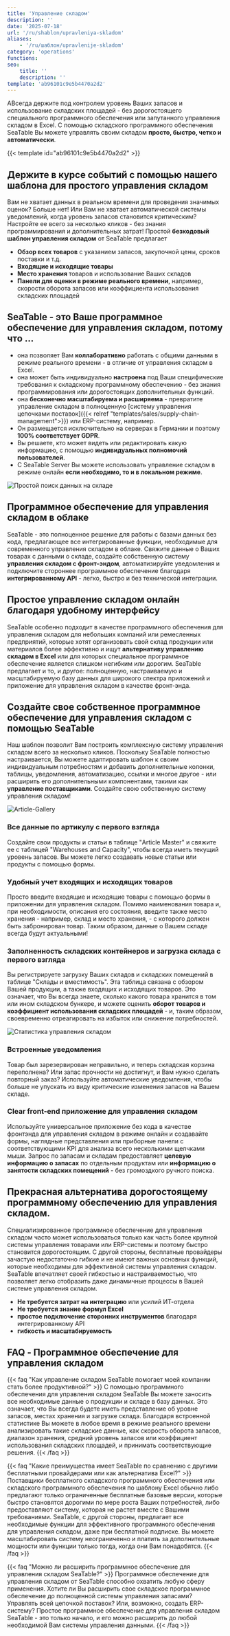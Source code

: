 ```yaml
---
title: 'Управление складом'
description: ''
date: '2025-07-18'
url: '/ru/shablon/upravleniya-skladom'
aliases:
    - '/ru/шаблон/upravlenije-skladom'
category: 'operations'
functions:
seo:
    title: ''
    description: ''
template: 'ab96101c9e5b4470a2d2'
---
```


AВсегда держите под контролем уровень Ваших запасов и использование складских площадей - без дорогостоящего специального программного обеспечения или запутанного управления складом в Excel. С помощью складского программного обеспечения SeaTable Вы можете управлять своим складом **просто, быстро, четко и автоматически**.

{{< template id="ab96101c9e5b4470a2d2" >}}

## Держите в курсе событий с помощью нашего шаблона для простого управления складом

Вам не хватает данных в реальном времени для проведения значимых оценок? Больше нет! Или Вам не хватает автоматической системы уведомлений, когда уровень запасов становится критическим? Настройте ее всего за несколько кликов - без знания программирования и дополнительных затрат! Простой **безкодовый шаблон управления складом** от SeaTable предлагает

- **Обзор всех товаров** с указанием запасов, закупочной цены, сроков поставки и т.д.
- **Входящие и исходящие товары**
- **Место хранения** товаров и использование Ваших складов
- **Панели для оценки в режиме реального времени**, например, скорости оборота запасов или коэффициента использования складских площадей

## SeaTable - это Ваше программное обеспечение для управления складом, потому что ...

- она позволяет Вам **коллаборативно** работать с общими данными в режиме реального времени - в отличие от управления складом в Excel.
- она может быть индивидуально **настроена** под Ваши специфические требования к складскому программному обеспечению - без знания программирования или дорогостоящих дополнительных функций.
- она **бесконечно масштабируема и расширяема** - превратите управление складом в полноценную [систему управления цепочками поставок]({{< relref "templates/sales/supply-chain-management">}}) или ERP-систему, например.
- Он размещается исключительно на серверах в Германии и поэтому **100% соответствует GDPR**.
- Вы решаете, кто может видеть или редактировать какую информацию, с помощью **индивидуальных полномочий пользователей**.
- С SeaTable Server Вы можете использовать управление складом в режиме онлайн **если необходимо, то и в локальном режиме**.

![Простой поиск данных на складе](warehouse-enquiry.jpg)

## Программное обеспечение для управления складом в облаке

SeaTable - это полноценное решение для работы с базами данных без кода, предлагающее все интегрированные функции, необходимые для современного управления складом в облаке. Свяжите данные о Ваших товарах с данными о складе, создайте собственную систему **управления складом с фронт-эндом**, автоматизируйте уведомления и подключите стороннее программное обеспечение благодаря **интегрированному API** - легко, быстро и без технической интеграции.

## Простое управление складом онлайн благодаря удобному интерфейсу

SeaTable особенно подходит в качестве программного обеспечения для управления складом для небольших компаний или ремесленных предприятий, которые хотят организовать свой склад продукции или материалов более эффективно и ищут **альтернативу управлению складом в Excel** или для которых специальное программное обеспечение является слишком негибким или дорогим. SeaTable предлагает и то, и другое: полноценную, настраиваемую и масштабируемую базу данных для широкого спектра приложений и приложение для управления складом в качестве фронт-энда.

## Создайте свое собственное программное обеспечение для управления складом с помощью SeaTable

Наш шаблон позволит Вам построить комплексную систему управления складом всего за несколько кликов. Поскольку SeaTable полностью настраивается, Вы можете адаптировать шаблон к своим индивидуальным потребностям и добавить дополнительные колонки, таблицы, уведомления, автоматизацию, ссылки и многое другое - или расширить его дополнительными компонентами, такими как **управление поставщиками**. Создайте свою собственную систему управления складом!

![Article-Gallery](stock-gallery.jpg)

### Все данные по артикулу с первого взгляда

Создайте свои продукты и статьи в таблице "Article Master" и свяжите ее с таблицей "Warehouses and Capacity", чтобы всегда иметь текущий уровень запасов. Вы можете легко создавать новые статьи или продукты с помощью формы.

### Удобный учет входящих и исходящих товаров

Просто введите входящие и исходящие товары с помощью формы в приложении для управления складом. Помимо наименования товара и, при необходимости, описания его состояния, введите также место хранения - например, склад и место хранения, - с которого должен быть забронирован товар. Таким образом, данные о Вашем складе всегда будут актуальными!

### Заполненность складских контейнеров и загрузка склада с первого взгляда

Вы регистрируете загрузку Ваших складов и складских помещений в таблице "Склады и вместимость". Эта таблица связана с обзором Вашей продукции, а также входящих и исходящих товаров. Это означает, что Вы всегда знаете, сколько какого товара хранится в том или ином складском бункере, и можете оценить **оборот товаров и коэффициент использования складских площадей** - и, таким образом, своевременно отреагировать на избыток или снижение потребностей.

![Статистика управления складом](warehouse-statistics.jpg)

### Встроенные уведомления

Товар был зарезервирован неправильно, и теперь складская корзина переполнена? Или запас прочности не достигнут, и Вам нужно сделать повторный заказ? Используйте автоматические уведомления, чтобы больше не упускать из виду критические изменения запасов на Вашем складе.

### Clear front-end приложение для управления складом

Используйте универсальное приложение без кода в качестве фронтэнда для управления складом в режиме онлайн и создавайте формы, наглядные представления или приборные панели с соответствующими KPI для анализа всего несколькими щелчками мыши. Запрос по запасам и складам предоставляет **целевую информацию о запасах** по отдельным продуктам или **информацию о занятости складских помещений** - без громоздкого ручного поиска.

## Прекрасная альтернатива дорогостоящему программному обеспечению для управления складом.

Специализированное программное обеспечение для управления складом часто может использоваться только как часть более крупной системы управления товарами или ERP-системы и поэтому быстро становится дорогостоящим. С другой стороны, бесплатные провайдеры зачастую недостаточно гибкие и не имеют важных основных функций, которые необходимы для эффективной системы управления складом. SeaTable впечатляет своей гибкостью и настраиваемостью, что позволяет легко отобразить даже динамичные процессы в Вашей системе управления складом.

- **Не требуется затрат на интеграцию** или усилий ИТ-отдела
- **Не требуется знание формул Excel**
- **простое подключение сторонних инструментов** благодаря интегрированному API
- **гибкость и масштабируемость**

## FAQ - Программное обеспечение для управления складом

{{< faq "Как управление складом SeaTable помогает моей компании стать более продуктивной?" >}}
С помощью программного обеспечения для управления складом SeaTable Вы можете заносить все необходимые данные о продукции и складе в базу данных. Это означает, что Вы всегда будете иметь представление об уровне запасов, местах хранения и загрузке склада. Благодаря встроенной статистике Вы можете в любое время в режиме реального времени анализировать такие складские данные, как скорость оборота запасов, диапазон хранения, средний уровень запасов или коэффициент использования складских площадей, и принимать соответствующие решения.
{{< /faq >}}

{{< faq "Какие преимущества имеет SeaTable по сравнению с другими бесплатными провайдерами или как альтернатива Excel?" >}}
Поставщики бесплатного складского программного обеспечения или складского программного обеспечения по шаблону Excel обычно либо предлагают только ограниченные бесплатные базовые версии, которые быстро становятся дорогими по мере роста Ваших потребностей, либо предоставляют систему, которая не растет вместе с Вашими требованиями. SeaTable, с другой стороны, предлагает все необходимые функции для эффективного программного обеспечения для управления складом, даже при бесплатной подписке. Вы можете масштабировать систему неограниченно и платить за дополнительные мощности или функции только тогда, когда они Вам понадобятся.
{{< /faq >}}

{{< faq "Можно ли расширить программное обеспечение для управления складом SeaTable?" >}}
Программное обеспечение для управления складом от SeaTable способно охватить любую сферу применения. Хотите ли Вы расширить свое складское программное обеспечение до полноценной системы управления запасами? Управлять всей цепочкой поставок? Или, возможно, создать ERP-систему? Простое программное обеспечение для управления складом SeaTable - это только начало, и его можно расширить до любой необходимой Вам системы управления данными.
{{< /faq >}}